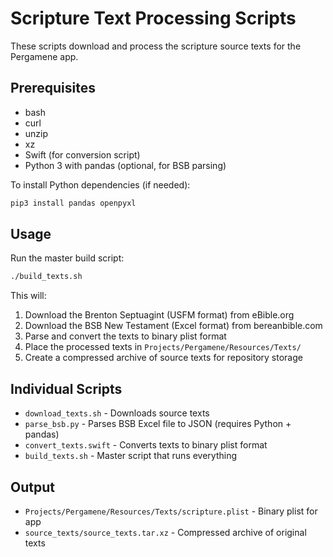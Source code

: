 # Scripture Text Processing Scripts

These scripts download and process the scripture source texts for the Pergamene app.

## Prerequisites

- bash
- curl
- unzip
- xz
- Swift (for conversion script)
- Python 3 with pandas (optional, for BSB parsing)

To install Python dependencies (if needed):
```bash
pip3 install pandas openpyxl
```

## Usage

Run the master build script:
```bash
./build_texts.sh
```

This will:
1. Download the Brenton Septuagint (USFM format) from eBible.org
2. Download the BSB New Testament (Excel format) from bereanbible.com
3. Parse and convert the texts to binary plist format
4. Place the processed texts in `Projects/Pergamene/Resources/Texts/`
5. Create a compressed archive of source texts for repository storage

## Individual Scripts

- `download_texts.sh` - Downloads source texts
- `parse_bsb.py` - Parses BSB Excel file to JSON (requires Python + pandas)
- `convert_texts.swift` - Converts texts to binary plist format
- `build_texts.sh` - Master script that runs everything

## Output

- `Projects/Pergamene/Resources/Texts/scripture.plist` - Binary plist for app
- `source_texts/source_texts.tar.xz` - Compressed archive of original texts